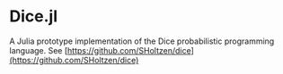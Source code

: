 # Dice.jl

A Julia prototype implementation of the Dice probabilistic programming language.
See [https://github.com/SHoltzen/dice](https://github.com/SHoltzen/dice)

